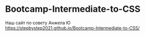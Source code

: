 # Bootcamp-Intermediate-to-CSS


Наш сайт по совету Анжела Ю  https://stepbystep2021.github.io/Bootcamp-Intermediate-to-CSS/
